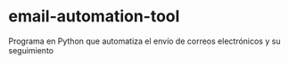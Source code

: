# email-automation-tool
Programa en Python que automatiza el envío de correos electrónicos y su seguimiento
